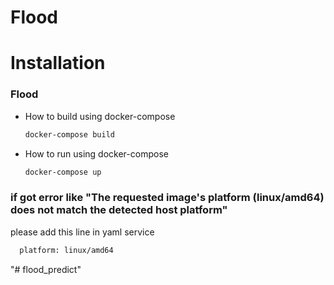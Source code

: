 # Flood 

# Installation

### Flood 

- How to build using docker-compose

  ```bash
  docker-compose build
  ```

- How to run using docker-compose
  ```bash
  docker-compose up
  ```

### if got error like "The requested image's platform (linux/amd64) does not match the detected host platform"

please add this line in yaml service

```bash
  platform: linux/amd64
```
"# flood_predict" 
